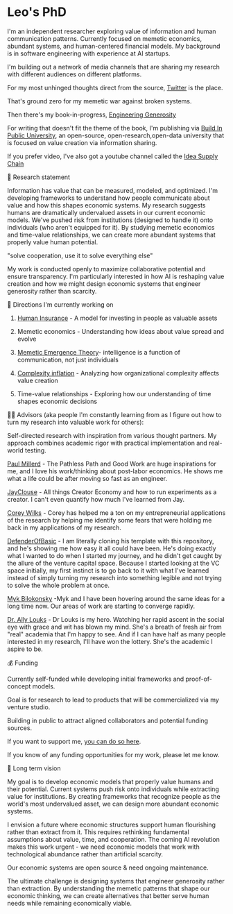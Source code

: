 # Leo's PhD

I'm an independent researcher exploring value of information and human communication patterns. Currently focused on memetic economics, abundant systems, and human-centered financial models. My background is in software engineering with experience at AI startups.

I'm building out a network of media channels that are sharing my research with different audiences on different platforms.

For my most unhinged thoughts direct from the source, [Twitter](https://x.com/leo_guinan) is the place.

That's ground zero for my memetic war against broken systems. 

Then there's my book-in-progress, [Engineering Generosity](https://engineeringgenerosity.com/)

For writing that doesn't fit the theme of the book, I'm publishing via [Build In Public University](https://buildinpublicuniversity.com/), an open-source, open-research,open-data university that is focused on value creation via information sharing.

If you prefer video, I've also got a youtube channel called the [Idea Supply Chain](https://www.youtube.com/@ideasupplychain)


📜 Research statement

Information has value that can be measured, modeled, and optimized. I'm developing frameworks to understand how people communicate about value and how this shapes economic systems. My research suggests humans are dramatically undervalued assets in our current economic models. We've pushed risk from institutions (designed to handle it) onto individuals (who aren't equipped for it). By studying memetic economics and time-value relationships, we can create more abundant systems that properly value human potential.

"solve cooperation, use it to solve everything else"

My work is conducted openly to maximize collaborative potential and ensure transparency. I'm particularly interested in how AI is reshaping value creation and how we might design economic systems that engineer generosity rather than scarcity.

🔭 Directions I'm currently working on

1. [Human Insurance](https://engineeringgenerosity.substack.com/p/the-key-to-the-future-is-human-insurance) - A model for investing in people as valuable assets

2. Memetic economics - Understanding how ideas about value spread and evolve
   
3. [Memetic Emergence Theory](https://www.buildinpublicuniversity.com/memetic-emergence-theory/)- intelligence is a function of communication, not just individuals

4. [Complexity inflation](https://www.buildinpublicuniversity.com/complexity-inflation-the-hidden-economics-of-scaling/) - Analyzing how organizational complexity affects value creation

5. Time-value relationships - Exploring how our understanding of time shapes economic decisions

🧑‍🏫 Advisors (aka people I'm constantly learning from as I figure out how to turn my research into valuable work for others):

Self-directed research with inspiration from various thought partners. My approach combines academic rigor with practical implementation and real-world testing.

[Paul Millerd](https://newsletter.pathlesspath.com/) - The Pathless Path and Good Work are huge inspirations for me, and I love his work/thinking about post-labor economics. He shows me what a life could be after moving so fast as an engineer.

[JayClouse](https://creatorscience.com/) - All things Creator Economy and how to run experiments as a creator. I can't even quantify how much I've learned from Jay.

[Corey Wilks](https://coreywilkspsyd.com/) - Corey has helped me a ton on my entrepreneurial applications of the research by helping me identify some fears that were holding me back in my applications of my research.

[DefenderOfBasic](https://github.com/DefenderOfBasic/PhD) - I am literally cloning his template with this repository, and he's showing me how easy it all could have been. He's doing exactly what I wanted to do when I started my journey, and he didn't get caught by the allure of the venture capital space. Because I started looking at the VC space initially, my first instinct is to go back to it with what I've learned instead of simply turning my research into something legible and not trying to solve the whole problem at once.

[Myk Bilokonsky](https://myk.pub/) -Myk and I have been hovering around the same ideas for a long time now. Our areas of work are starting to converge rapidly.

[Dr. Ally Louks](https://x.com/DrAllyLouks) - Dr Louks is my hero. Watching her rapid ascent in the social eye with grace and wit has blown my mind. She's a breath of fresh air from "real" academia that I'm happy to see. And if I can have half as many people interested in my research, I'll have won the lottery. She's the academic I aspire to be.



💰 Funding

Currently self-funded while developing initial frameworks and proof-of-concept models. 

Goal is for research to lead to products that will be commercialized via my venture studio.

Building in public to attract aligned collaborators and potential funding sources. 

If you want to support me, [you can do so here](https://ko-fi.com/leoguinan).

If you know of any funding opportunities for my work, please let me know.



🧭 Long term vision

My goal is to develop economic models that properly value humans and their potential. Current systems push risk onto individuals while extracting value for institutions. By creating frameworks that recognize people as the world's most undervalued asset, we can design more abundant economic systems.

I envision a future where economic structures support human flourishing rather than extract from it. This requires rethinking fundamental assumptions about value, time, and cooperation. The coming AI revolution makes this work urgent - we need economic models that work with technological abundance rather than artificial scarcity.

Our economic systems are open source & need ongoing maintenance.

The ultimate challenge is designing systems that engineer generosity rather than extraction. By understanding the memetic patterns that shape our economic thinking, we can create alternatives that better serve human needs while remaining economically viable.
